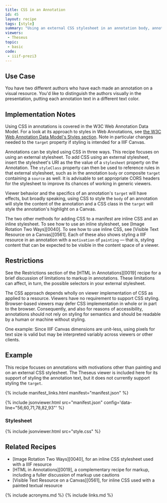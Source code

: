 ```yaml
---
title: CSS in an Annotation
id: 45
layout: recipe
tags: [style]
summary: "Using an external CSS stylesheet in an annotation body, annotations can be styled in limited ways"
viewers:
 - Theseus
topic:
 - basic
code:
 - iiif-prezi3
---
```


## Use Case

You have two different authors who have each made an annotation on a visual resource. You'd like to distinguish the authors visually in the presentation, putting each annotation text in a different text color.

## Implementation Notes

Using CSS in annotations is covered in the W3C Web Annotation Data Model. For a look at its approach to styles in Web Annotations, see [the W3C Web Annotation Data Model's Styles section](https://www.w3.org/TR/annotation-model/#styles). Note in particular changes needed to the `target` property if styling is intended for a IIIF Canvas.

Annotations can be styled using CSS in three ways. This recipe focuses on using an external stylesheet. To add CSS using an external stylesheet, insert the stylesheet's URI as the the value of a `stylesheet` property on the Annotation. The `styleClass` property can then be used to reference rules in that external stylesheet, such as in the annotation `body` or composite `target` containing a `source` as well. It is advisable to set appropriate CORS headers for the stylesheet to improve its chances of working in generic viewers.

Viewer behavior and the specifics of an annotation's `target` will have effects, but broadly speaking, using CSS to style the `body` of an annotation will style the content of the annotation and a CSS class in the `target` will style the annotation's highlight on a Canvas.

The two other methods for adding CSS to a manifest are inline CSS and an inline stylesheet. To see how to use an inline stylesheet, see [Image Rotation Two Ways][0040]. To see how to use inline CSS, see [Visible Text Resource on a Canvas][0561]. Each of these also shows styling a IIIF resource in an annotation with a `motivation` of `painting` — that is, styling content that can be expected to be visible in the content space of a viewer.

## Restrictions

See the Restrictions section of the [HTML in Annotations][0019] recipe for a brief discussion of limitations to markup in annotations. These limitations can affect, in turn, the possible selectors in your external stylesheet.

The CSS approach depends wholly on viewer implementation of CSS as applied to a resource. Viewers have no requirement to support CSS styling. Browser-based viewers may defer CSS implementation in whole or in part to the browser. Consequently, and also for reasons of accessibility, annotations should not rely on styling for semantics and should be readable by a human or machine without styling.

One example: Since IIIF Canvas dimensions are unit-less, using pixels for text size is valid but may be interpreted variably across viewers or other clients.

## Example

This recipe focuses on annotations with motivations other than painting and on an external CSS stylesheet. The Theseus viewer is included here for its support of styling the annotation text, but it does not currently support styling the `target`.

{% include manifest_links.html manifest="manifest.json" %}

{% include jsonviewer.html src="manifest.json" config='data-line="56,60,71,78,82,93"' %}

### Stylesheet
{% include jsonviewer.html src="style.css" %}

## Related Recipes

* [Image Rotation Two Ways][0040], for an inline CSS stylesheet used with a IIIF resource
* [HTML in Annotations][0019], a complementary recipe for markup, including a fuller discussion of markup use cautions
* [Visible Text Resource on a Canvas][0561], for inline CSS used with a painted textual resource

{% include acronyms.md %}
{% include links.md %}


